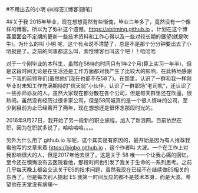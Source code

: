 #不用出去的小明
@(标签)[博客|随笔]

##关于我
2015年毕业，现在想想竟然有些惭愧，毕业三年多了，竟然没有一个像样的博客。所以为了弥补这个遗憾。https://abitming.github.io 。计划在这个博客里面会不定期的更新一些技术资料和工作心得以及一些对较长期的展望(就是吹牛)。为什么的叫 小明 呢，这个有点说不清楚了，总是不是那个分分钟要出去了小明就是了。之前的同事都这么叫，索性博客也叫这个吧！！哈哈哈

对于一个刚毕业的本科生，虽然在58待的时间只有1年2个月(算上实习一年半)，但是这段时间无论是在生活还是工作方面都对我产生了比较大的影响，在此特地感谢一下我的前领导们(虽然他们现在也都不在58了)。在那里，认识了一群和我一样刚毕业对未知工作充满期待的"信天翁"小伙伴，认识了一群职场"老司机"，还认识了一些亦师亦友的人。虽然大家现在都分散在各个公司，但是每天群里还在吹逼，很热闹。虽然没有经历过很多家公司，但是58同城真的是一个很人情味的公司，至少到目前为止已经离开了两年，现在想想还是很怀念那段时光的。

2016年9月27日，我开始了另一段新的职业旅程，加入了新浪网。目前依然在职，因为在职就多说了，哈哈哈哈。。。。

另外为什么用了 github.io 写呢，这个其实是有原因的，最开始是因为有人推荐我看他写的文章来着  https://bigbo.github.io ，这个作者叫 大波。一个在工作上对我影响很大的人，但是2017年他去世了。这是关于 58 唯一一个让我心痛的回忆。至今还在懊悔没有去医院看他，那段时间也引发了我关于生命的一系列思考。之前几乎每天晚上都会交流关于ES的技术问题，虽然我现在已经不在继续做ES相关的东西了，但是每次别人提起 ES 我第一时间反应的都不是技术本身，而是大波。希望他在天堂没有病痛～